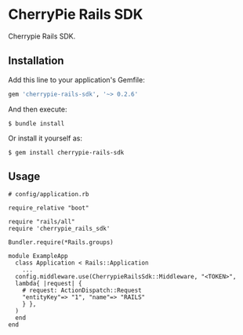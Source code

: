 # CherryPie Rails SDK

Cherrypie Rails SDK.

## Installation

Add this line to your application's Gemfile:

```ruby
gem 'cherrypie-rails-sdk', '~> 0.2.6'
```

And then execute:

    $ bundle install

Or install it yourself as:

    $ gem install cherrypie-rails-sdk

## Usage

```
# config/application.rb

require_relative "boot"

require "rails/all"
require 'cherrypie_rails_sdk'

Bundler.require(*Rails.groups)

module ExampleApp
  class Application < Rails::Application
    ...
  config.middleware.use(CherrypieRailsSdk::Middleware, "<TOKEN>",
  lambda{ |request| {
    # request: ActionDispatch::Request
    "entityKey"=> "1", "name"=> "RAILS"
    } },
  )
  end
end
```
